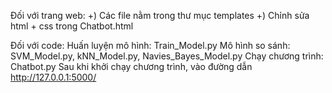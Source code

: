 Đối với trang web: 
+) Các file nằm trong thư mục templates
+) Chỉnh sửa html + css trong Chatbot.html

Đối với code:
Huấn luyện mô hình: Train_Model.py
Mô hình so sánh: SVM_Model.py, kNN_Model.py, Navies_Bayes_Model.py
Chạy chương trình: Chatbot.py
Sau khi khởi chạy chương trình, vào đường dẫn http://127.0.0.1:5000/ 
